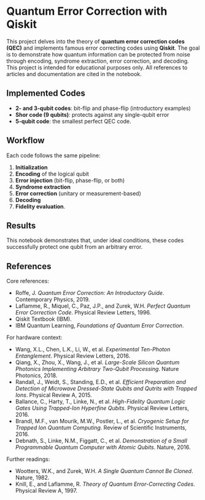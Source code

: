 # Quantum Error Correction with Qiskit

This project delves into the theory of **quantum error correction codes (QEC)** and implements famous error correcting codes using **Qiskit**. The goal is to demonstrate how quantum information can be protected from noise through encoding, syndrome extraction, error correction, and decoding. This project is intended for educational purposes only. All references to articles and documentation are cited in the notebook.

## Implemented Codes
- **2- and 3-qubit codes**: bit-flip and phase-flip (introductory examples)
- **Shor code (9 qubits)**: protects against any single-qubit error
- **5-qubit code**: the smallest perfect QEC code.

## Workflow
Each code follows the same pipeline:
1. **Initialization**
2. **Encoding** of the logical qubit
3. **Error injection** (bit-flip, phase-flip, or both)
4. **Syndrome extraction**
5. **Error correction** (unitary or measurement-based)
6. **Decoding**
7. **Fidelity evaluation**.

## Results
This notebook demonstrates that, under ideal conditions, these codes successfully protect one qubit from an arbitrary error.

## References

Core references:

- Roffe, J. *Quantum Error Correction: An Introductory Guide*. Contemporary Physics, 2019.
- Laflamme, R., Miquel, C., Paz, J.P., and Zurek, W.H. *Perfect Quantum Error Correction Code*. Physical Review Letters, 1996.
- Qiskit Textbook (IBM).
- IBM Quantum Learning, *Foundations of Quantum Error Correction*.

For hardware context:

- Wang, X.L., Chen, L.K., Li, W., et al. *Experimental Ten-Photon Entanglement*. Physical Review Letters, 2016.
- Qiang, X., Zhou, X., Wang, J., et al. *Large-Scale Silicon Quantum Photonics Implementing Arbitrary Two-Qubit Processing*. Nature Photonics, 2018.
- Randall, J., Weidt, S., Standing, E.D., et al. *Efficient Preparation and Detection of Microwave Dressed-State Qubits and Qutrits with Trapped Ions*. Physical Review A, 2015.
- Ballance, C., Harty, T., Linke, N., et al. *High-Fidelity Quantum Logic Gates Using Trapped-Ion Hyperfine Qubits*. Physical Review Letters, 2016.
- Brandl, M.F., van Mourik, M.W., Postler, L., et al. *Cryogenic Setup for Trapped Ion Quantum Computing*. Review of Scientific Instruments, 2016.
- Debnath, S., Linke, N.M., Figgatt, C., et al. *Demonstration of a Small Programmable Quantum Computer with Atomic Qubits*. Nature, 2016.

Further readings:

- Wootters, W.K., and Zurek, W.H. *A Single Quantum Cannot Be Cloned*. Nature, 1982.
- Knill, E., and Laflamme, R. *Theory of Quantum Error-Correcting Codes*. Physical Review A, 1997.